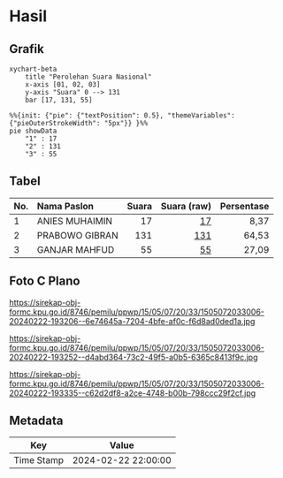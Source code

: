 # Hasil

## Grafik

```mermaid
xychart-beta
    title "Perolehan Suara Nasional"
    x-axis [01, 02, 03]
    y-axis "Suara" 0 --> 131
    bar [17, 131, 55]
```

```mermaid
%%{init: {"pie": {"textPosition": 0.5}, "themeVariables": {"pieOuterStrokeWidth": "5px"}} }%%
pie showData
    "1" : 17
    "2" : 131
    "3" : 55
```

## Tabel

| No. | Nama Paslon    | Suara | Suara (raw) | Persentase |
|:--- |:-------------- | -----:| -----------:| ----------:|
| 1   | ANIES MUHAIMIN | 17    | [17][p-1]   | 8,37       |
| 2   | PRABOWO GIBRAN | 131   | [131][p-2]  | 64,53      |
| 3   | GANJAR MAHFUD  | 55    | [55][p-3]   | 27,09      |


[p-1]: https://github.com/gigit-pemilu/pemilu-2024/blob/main/pilpres/hitung-suara/sub/15-jambi/sub/05--muaro-jambi/sub/07-sungai-bahar/sub/2033-bakti-mulya/sub/006-tps/sub/paslon-1.txt
[p-2]: https://github.com/gigit-pemilu/pemilu-2024/blob/main/pilpres/hitung-suara/sub/15-jambi/sub/05--muaro-jambi/sub/07-sungai-bahar/sub/2033-bakti-mulya/sub/006-tps/sub/paslon-2.txt
[p-3]: https://github.com/gigit-pemilu/pemilu-2024/blob/main/pilpres/hitung-suara/sub/15-jambi/sub/05--muaro-jambi/sub/07-sungai-bahar/sub/2033-bakti-mulya/sub/006-tps/sub/paslon-3.txt

## Foto C Plano

https://sirekap-obj-formc.kpu.go.id/8746/pemilu/ppwp/15/05/07/20/33/1505072033006-20240222-193206--6e74645a-7204-4bfe-af0c-f6d8ad0ded1a.jpg

https://sirekap-obj-formc.kpu.go.id/8746/pemilu/ppwp/15/05/07/20/33/1505072033006-20240222-193252--d4abd364-73c2-49f5-a0b5-6365c8413f9c.jpg

https://sirekap-obj-formc.kpu.go.id/8746/pemilu/ppwp/15/05/07/20/33/1505072033006-20240222-193335--c62d2df8-a2ce-4748-b00b-798ccc29f2cf.jpg


## Metadata

| Key        | Value               |
| ---------- | ------------------- |
| Time Stamp | 2024-02-22 22:00:00 |




